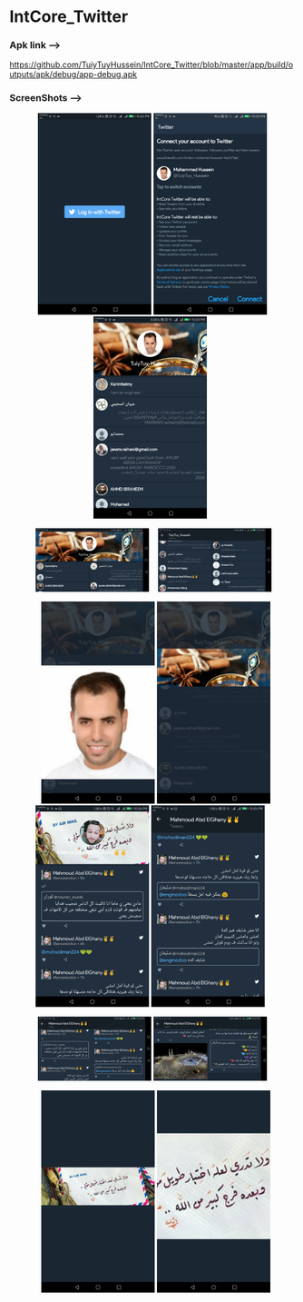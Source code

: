 # IntCore_Twitter

### Apk link -->
https://github.com/TuiyTuyHussein/IntCore_Twitter/blob/master/app/build/outputs/apk/debug/app-debug.apk



### ScreenShots -->
<p align="center">
<p align="center">
  <img src="https://github.com/TuiyTuyHussein/IntCore_Twitter/blob/master/screenshots/device-2018-03-21-220300.png" width="200"/>
   <img src="https://github.com/TuiyTuyHussein/IntCore_Twitter/blob/master/screenshots/device-2018-03-21-220340.png" width="200"/>
    <img src="https://github.com/TuiyTuyHussein/IntCore_Twitter/blob/master/screenshots/device-2018-03-21-220402.png" width="200"/>
  </p>
  <p align="center">
    <img src="https://github.com/TuiyTuyHussein/IntCore_Twitter/blob/master/screenshots/device-2018-03-21-220438.png" width="200"/>
    <img src="https://github.com/TuiyTuyHussein/IntCore_Twitter/blob/master/screenshots/device-2018-03-21-220451.png" width="200"/>
  </p>
  <p align="center">
    <img src="https://github.com/TuiyTuyHussein/IntCore_Twitter/blob/master/screenshots/device-2018-03-21-220513.png" width="200"/>
    <img src="https://github.com/TuiyTuyHussein/IntCore_Twitter/blob/master/screenshots/device-2018-03-21-220533.png" width="200"/>
    <img src="https://github.com/TuiyTuyHussein/IntCore_Twitter/blob/master/screenshots/device-2018-03-21-220624.png" width="200"/>
    <img src="https://github.com/TuiyTuyHussein/IntCore_Twitter/blob/master/screenshots/device-2018-03-21-220638.png" width="200"/>
  </p>
  <p align="center">
   <img src="https://github.com/TuiyTuyHussein/IntCore_Twitter/blob/master/screenshots/device-2018-03-21-220656.png" width="200"/>
    <img src="https://github.com/TuiyTuyHussein/IntCore_Twitter/blob/master/screenshots/device-2018-03-21-220713.png" width="200"/>
  </p>
  <p align="center">
    <img src="https://github.com/TuiyTuyHussein/IntCore_Twitter/blob/master/screenshots/device-2018-03-21-220726.png" width="200"/>
    <img src="https://github.com/TuiyTuyHussein/IntCore_Twitter/blob/master/screenshots/device-2018-03-21-220749.png" width="200"/>
</p>
</p>
